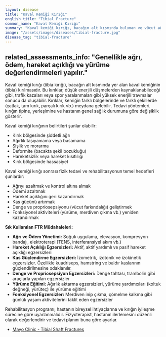 ```yaml
---
layout: disease
title: "Kaval Kemiği Kırığı"
english_title: "Tibial Fracture"
common_name: "Kaval Kemiği Kırığı"
summary: "Kaval kemiği kırığı, bacağın alt kısmında bulunan ve vücut ağırlığını taşımada önemli rol oynayan kaval kemiğinin (tibia) bütünlüğünün bozulmasıdır."
image: "/assets/images/diseases/tibial-fracture.jpg"
disease_tag: "tibial-fracture"
---
```



related_assessments_info: "Genellikle ağrı, ödem, hareket açıklığı ve yürüme değerlendirmeleri yapılır."
---


Kaval kemiği kırığı (tibia kırığı), bacağın alt kısmında yer alan kaval kemiğinin (tibia) kırılmasıdır. Bu kırıklar, düşük enerjili düşmelerden kaynaklanabileceği gibi, trafik kazaları veya spor yaralanmaları gibi yüksek enerjili travmalar sonucu da oluşabilir. Kırıklar, kemiğin farklı bölgelerinde ve farklı şekillerde (çatlak, tam kırık, parçalı kırık vb.) meydana gelebilir. Tedavi yöntemleri, kırığın tipine, yerleşimine ve hastanın genel sağlık durumuna göre değişiklik gösterir.


Kaval kemiği kırığının belirtileri şunlar olabilir:

*   Kırık bölgesinde şiddetli ağrı
*   Ağırlık taşıyamama veya basamama
*   Şişlik ve morarma
*   Deformite (bacakta şekil bozukluğu)
*   Hareketsizlik veya hareket kısıtlılığı
*   Kırık bölgesinde hassasiyet


Kaval kemiği kırığı sonrası fizik tedavi ve rehabilitasyonun temel hedefleri şunlardır:

*   Ağrıyı azaltmak ve kontrol altına almak
*   Ödemi azaltmak
*   Hareket açıklığını geri kazandırmak
*   Kas gücünü artırmak
*   Denge ve propriosepsiyonu (vücut farkındalığı) geliştirmek
*   Fonksiyonel aktiviteleri (yürüme, merdiven çıkma vb.) yeniden kazandırmak

**Sık Kullanılan FTR Müdahaleleri:**

*   **Ağrı ve Ödem Yönetimi:** Soğuk uygulama, elevasyon, kompresyon bandajı, elektroterapi (TENS, interferansiyel akım vb.)
*   **Hareket Açıklığı Egzersizleri:** Aktif, aktif yardımlı ve pasif hareket açıklığı egzersizleri
*   **Kas Güçlendirme Egzersizleri:** İzometrik, izotonik ve izokinetik egzersizler. Özellikle kuadriseps, hamstring ve baldır kaslarının güçlendirilmesine odaklanılır.
*   **Denge ve Propriosepsiyon Egzersizleri:** Denge tahtası, trambolin gibi araçlarla yapılan egzersizler
*   **Yürüme Eğitimi:** Ağırlık aktarma egzersizleri, yürüme yardımcıları (koltuk değneği, yürüteç) ile yürüme eğitimi
*   **Fonksiyonel Egzersizler:** Merdiven inip çıkma, çömelme kalkma gibi günlük yaşam aktivitelerini taklit eden egzersizler

Rehabilitasyon programı, hastanın bireysel ihtiyaçlarına ve kırığın iyileşme sürecine göre uyarlanmalıdır. Fizyoterapist, hastanın ilerlemesini düzenli olarak değerlendirir ve tedavi planını buna göre ayarlar.


*   [Mayo Clinic - Tibial Shaft Fractures](https://www.mayoclinic.org/diseases-conditions/tibia-fracture/diagnosis-treatment/drc-20361835)